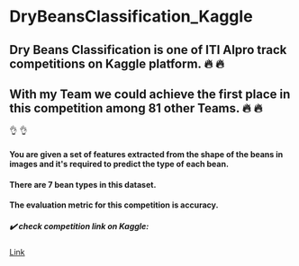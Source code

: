 # DryBeansClassification_Kaggle
## Dry Beans Classification is one of ITI AIpro track competitions on Kaggle platform.  :fire: :fire:
## With my Team we could achieve the first place in this competition among 81 other Teams.  :fire: :fire:
:ok_hand: :ok_hand:
#### You are given a set of features extracted from the shape of the beans in images and it's required to predict the type of each bean. 
#### There are 7 bean types in this dataset.
#### The evaluation metric for this competition is accuracy.

##### :heavy_check_mark: check competition link on Kaggle: 
[Link](https://www.kaggle.com/c/dry-beans-classification-iti-ai-pro-intake01/overview/evaluation)

